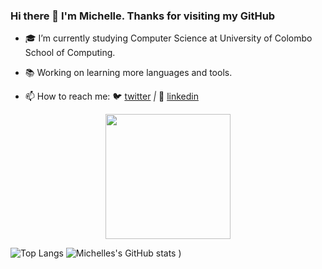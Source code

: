 ### Hi there 👋 I'm Michelle. Thanks for visiting my GitHub
- 🎓 I’m currently studying Computer Science at University of Colombo School of Computing.
- 📚 Working on learning more languages and tools.

- 📫 How to reach me:  🐦 [twitter][twitter] *|* 👔 [linkedin][linkedin]


[twitter]: https://twitter.com/Michell56700416
[linkedin]: https://www.linkedin.com/in/michelle-fernando-5556b5194

<div align="center">
<img src="https://octodex.github.com/images/femalecodertocat.png" width="200">
</div>


![Top Langs](https://github-readme-stats.vercel.app/api/top-langs/?username=MichelleFdo&layout=compact&theme=radical)
![Michelles's GitHub stats](https://github-readme-stats.vercel.app/api?username=MichelleFdo&show_icons=true&theme=radical&hide=issues)
)

